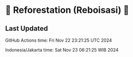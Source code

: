 
# 🌳 Reforestation (Reboisasi) 🌲

## Last Updated

GitHub Actions time: Fri Nov 22 23:21:25 UTC 2024

Indonesia/Jakarta time: Sat Nov 23 06:21:25 WIB 2024
